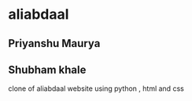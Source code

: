 # aliabdaal
## Priyanshu Maurya
## Shubham khale
clone of aliabdaal website using python , html and css
